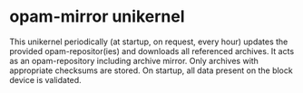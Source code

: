 # opam-mirror unikernel

This unikernel periodically (at startup, on request, every hour) updates the
provided opam-repositor(ies) and downloads all referenced archives. It acts as
an opam-repository including archive mirror. Only archives with appropriate
checksums are stored. On startup, all data present on the block device is
validated.

